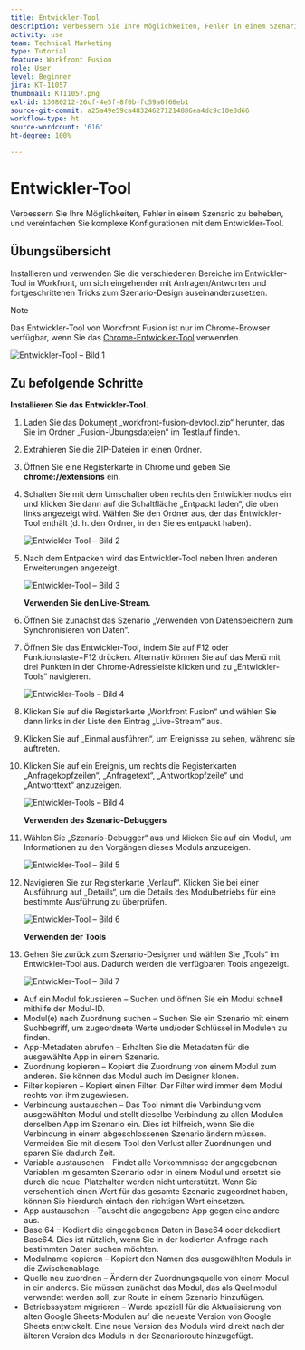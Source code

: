 ```yaml
---
title: Entwickler-Tool
description: Verbessern Sie Ihre Möglichkeiten, Fehler in einem Szenario zu beheben, und vereinfachen Sie komplexe Konfigurationen mit dem Entwickler-Tool.
activity: use
team: Technical Marketing
type: Tutorial
feature: Workfront Fusion
role: User
level: Beginner
jira: KT-11057
thumbnail: KT11057.png
exl-id: 13080212-26cf-4e5f-8f0b-fc59a6f66eb1
source-git-commit: a25a49e59ca483246271214886ea4dc9c10e8d66
workflow-type: ht
source-wordcount: '616'
ht-degree: 100%

---
```


# Entwickler-Tool

Verbessern Sie Ihre Möglichkeiten, Fehler in einem Szenario zu beheben, und vereinfachen Sie komplexe Konfigurationen mit dem Entwickler-Tool.

## Übungsübersicht

Installieren und verwenden Sie die verschiedenen Bereiche im Entwickler-Tool in Workfront, um sich eingehender mit Anfragen/Antworten und fortgeschrittenen Tricks zum Szenario-Design auseinanderzusetzen.

>[!NOTE]
>
>Das Entwickler-Tool von Workfront Fusion ist nur im Chrome-Browser verfügbar, wenn Sie das [Chrome-Entwickler-Tool](https://developer.chrome.com/docs/devtools/) verwenden.

![Entwickler-Tool – Bild 1](../12-exercises/assets/devtool-walkthrough-1.png)

## Zu befolgende Schritte

**Installieren Sie das Entwickler-Tool.**

1. Laden Sie das Dokument „workfront-fusion-devtool.zip“ herunter, das Sie im Ordner „Fusion-Übungsdateien“ im Testlauf finden.
1. Extrahieren Sie die ZIP-Dateien in einen Ordner.
1. Öffnen Sie eine Registerkarte in Chrome und geben Sie **chrome://extensions** ein.
1. Schalten Sie mit dem Umschalter oben rechts den Entwicklermodus ein und klicken Sie dann auf die Schaltfläche „Entpackt laden“, die oben links angezeigt wird. Wählen Sie den Ordner aus, der das Entwickler-Tool enthält (d. h. den Ordner, in den Sie es entpackt haben).

   ![Entwickler-Tool – Bild 2](../12-exercises/assets/devtool-walkthrough-2.png)

1. Nach dem Entpacken wird das Entwickler-Tool neben Ihren anderen Erweiterungen angezeigt.

   ![Entwickler-Tool – Bild 3](../12-exercises/assets/devtool-walkthrough-3.png)

   **Verwenden Sie den Live-Stream.**

1. Öffnen Sie zunächst das Szenario „Verwenden von Datenspeichern zum Synchronisieren von Daten“.
1. Öffnen Sie das Entwickler-Tool, indem Sie auf F12 oder Funktionstaste+F12 drücken. Alternativ können Sie auf das Menü mit drei Punkten in der Chrome-Adressleiste klicken und zu „Entwickler-Tools“ navigieren.

   ![Entwickler-Tools – Bild 4](../12-exercises/assets/navigate-to-devtools.png)

1. Klicken Sie auf die Registerkarte „Workfront Fusion“ und wählen Sie dann links in der Liste den Eintrag „Live-Stream“ aus.
1. Klicken Sie auf „Einmal ausführen“, um Ereignisse zu sehen, während sie auftreten.
1. Klicken Sie auf ein Ereignis, um rechts die Registerkarten „Anfragekopfzeilen“, „Anfragetext“, „Antwortkopfzeile“ und „Antworttext“ anzuzeigen.

   ![Entwickler-Tools – Bild 4](../12-exercises/assets/devtool-walkthrough-4.png)

   **Verwenden des Szenario-Debuggers**

1. Wählen Sie „Szenario-Debugger“ aus und klicken Sie auf ein Modul, um Informationen zu den Vorgängen dieses Moduls anzuzeigen.

   ![Entwickler-Tool – Bild 5](../12-exercises/assets/devtool-walkthrough-5.png)

1. Navigieren Sie zur Registerkarte „Verlauf“. Klicken Sie bei einer Ausführung auf „Details“, um die Details des Modulbetriebs für eine bestimmte Ausführung zu überprüfen.

   ![Entwickler-Tool – Bild 6](../12-exercises/assets/devtool-walkthrough-6.png)

   **Verwenden der Tools**

1. Gehen Sie zurück zum Szenario-Designer und wählen Sie „Tools“ im Entwickler-Tool aus. Dadurch werden die verfügbaren Tools angezeigt.

   ![Entwickler-Tool – Bild 7](../12-exercises/assets/devtool-walkthrough-7.png)

+ Auf ein Modul fokussieren – Suchen und öffnen Sie ein Modul schnell mithilfe der Modul-ID.
+ Modul(e) nach Zuordnung suchen – Suchen Sie ein Szenario mit einem Suchbegriff, um zugeordnete Werte und/oder Schlüssel in Modulen zu finden.
+ App-Metadaten abrufen – Erhalten Sie die Metadaten für die ausgewählte App in einem Szenario.
+ Zuordnung kopieren – Kopiert die Zuordnung von einem Modul zum anderen. Sie können das Modul auch im Designer klonen.
+ Filter kopieren – Kopiert einen Filter. Der Filter wird immer dem Modul rechts von ihm zugewiesen.
+ Verbindung austauschen – Das Tool nimmt die Verbindung vom ausgewählten Modul und stellt dieselbe Verbindung zu allen Modulen derselben App im Szenario ein. Dies ist hilfreich, wenn Sie die Verbindung in einem abgeschlossenen Szenario ändern müssen. Vermeiden Sie mit diesem Tool den Verlust aller Zuordnungen und sparen Sie dadurch Zeit.
+ Variable austauschen – Findet alle Vorkommnisse der angegebenen Variablen im gesamten Szenario oder in einem Modul und ersetzt sie durch die neue. Platzhalter werden nicht unterstützt. Wenn Sie versehentlich einen Wert für das gesamte Szenario zugeordnet haben, können Sie hierdurch einfach den richtigen Wert einsetzen.
+ App austauschen – Tauscht die angegebene App gegen eine andere aus.
+ Base 64 – Kodiert die eingegebenen Daten in Base64 oder dekodiert Base64. Dies ist nützlich, wenn Sie in der kodierten Anfrage nach bestimmten Daten suchen möchten.
+ Modulname kopieren – Kopiert den Namen des ausgewählten Moduls in die Zwischenablage.
+ Quelle neu zuordnen – Ändern der Zuordnungsquelle von einem Modul in ein anderes. Sie müssen zunächst das Modul, das als Quellmodul verwendet werden soll, zur Route in einem Szenario hinzufügen.
+ Betriebssystem migrieren – Wurde speziell für die Aktualisierung von alten Google Sheets-Modulen auf die neueste Version von Google Sheets entwickelt. Eine neue Version des Moduls wird direkt nach der älteren Version des Moduls in der Szenarioroute hinzugefügt.
